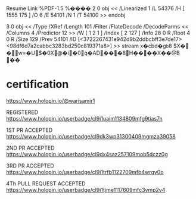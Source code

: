 Resume Link 
%PDF-1.5
%����
2 0 obj
<< /Linearized 1 /L 54376 /H [ 1555 175 ] /O 6 /E 54101 /N 1 /T 54100 >>
endobj
                                                                                                                
3 0 obj
<< /Type /XRef /Length 101 /Filter /FlateDecode /DecodeParms << /Columns 4 /Predictor 12 >> /W [ 1 2 1 ] /Index [ 2 127 ] /Info 28 0 R /Root 4 0 R /Size 129 /Prev 54101                 /ID [<3722267431e942d9b2ddbcbff3e7de17><98df6d7a2cabbc3283bd250c819371a8>] >>
stream
x�cbd�g`b`8	$X�	�w=�U$�߀X@�i�0q�AD���8H����X��@B ��
# certification
https://www.holopin.io/@warisamir1

REGISTERED
https://www.holopin.io/userbadge/cl9i1uaim1134809mfg9tias7n

1ST PR ACCEPTED
https://www.holopin.io/userbadge/cl9dk3wp31300409mgmza39058

2ND PR ACCEPTED
https://www.holopin.io/userbadge/cl9dx4saz257109mob5dczz0g

3RD PR ACCEPTED
https://www.holopin.io/userbadge/cl9i1trfb1122709mfb4wrqv0o

4Th PULL REQUEST ACCEPTED
https://www.holopin.io/userbadge/cl9i1tjme1117609mfc3vmp2v4
